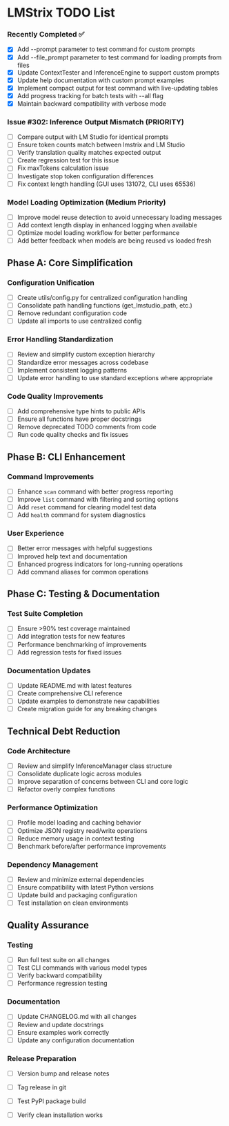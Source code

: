 # LMStrix TODO List

### Recently Completed ✅

- [x] Add --prompt parameter to test command for custom prompts
- [x] Add --file_prompt parameter to test command for loading prompts from files
- [x] Update ContextTester and InferenceEngine to support custom prompts
- [x] Update help documentation with custom prompt examples
- [x] Implement compact output for test command with live-updating tables
- [x] Add progress tracking for batch tests with --all flag
- [x] Maintain backward compatibility with verbose mode

### Issue #302: Inference Output Mismatch (PRIORITY)

- [ ] Compare output with LM Studio for identical prompts
- [ ] Ensure token counts match between lmstrix and LM Studio
- [ ] Verify translation quality matches expected output
- [ ] Create regression test for this issue
- [ ] Fix maxTokens calculation issue
- [ ] Investigate stop token configuration differences
- [ ] Fix context length handling (GUI uses 131072, CLI uses 65536)

### Model Loading Optimization (Medium Priority)

- [ ] Improve model reuse detection to avoid unnecessary loading messages
- [ ] Add context length display in enhanced logging when available
- [ ] Optimize model loading workflow for better performance
- [ ] Add better feedback when models are being reused vs loaded fresh

## Phase A: Core Simplification

### Configuration Unification

- [ ] Create utils/config.py for centralized configuration handling
- [ ] Consolidate path handling functions (get_lmstudio_path, etc.)
- [ ] Remove redundant configuration code
- [ ] Update all imports to use centralized config

### Error Handling Standardization

- [ ] Review and simplify custom exception hierarchy
- [ ] Standardize error messages across codebase
- [ ] Implement consistent logging patterns
- [ ] Update error handling to use standard exceptions where appropriate

### Code Quality Improvements

- [ ] Add comprehensive type hints to public APIs
- [ ] Ensure all functions have proper docstrings
- [ ] Remove deprecated TODO comments from code
- [ ] Run code quality checks and fix issues

## Phase B: CLI Enhancement

### Command Improvements

- [ ] Enhance `scan` command with better progress reporting
- [ ] Improve `list` command with filtering and sorting options
- [ ] Add `reset` command for clearing model test data
- [ ] Add `health` command for system diagnostics

### User Experience

- [ ] Better error messages with helpful suggestions
- [ ] Improved help text and documentation
- [ ] Enhanced progress indicators for long-running operations
- [ ] Add command aliases for common operations

## Phase C: Testing & Documentation

### Test Suite Completion

- [ ] Ensure >90% test coverage maintained
- [ ] Add integration tests for new features
- [ ] Performance benchmarking of improvements
- [ ] Add regression tests for fixed issues

### Documentation Updates

- [ ] Update README.md with latest features
- [ ] Create comprehensive CLI reference
- [ ] Update examples to demonstrate new capabilities
- [ ] Create migration guide for any breaking changes

## Technical Debt Reduction

### Code Architecture

- [ ] Review and simplify InferenceManager class structure
- [ ] Consolidate duplicate logic across modules
- [ ] Improve separation of concerns between CLI and core logic
- [ ] Refactor overly complex functions

### Performance Optimization

- [ ] Profile model loading and caching behavior
- [ ] Optimize JSON registry read/write operations
- [ ] Reduce memory usage in context testing
- [ ] Benchmark before/after performance improvements

### Dependency Management

- [ ] Review and minimize external dependencies
- [ ] Ensure compatibility with latest Python versions
- [ ] Update build and packaging configuration
- [ ] Test installation on clean environments

## Quality Assurance

### Testing

- [ ] Run full test suite on all changes
- [ ] Test CLI commands with various model types
- [ ] Verify backward compatibility
- [ ] Performance regression testing

### Documentation

- [ ] Update CHANGELOG.md with all changes
- [ ] Review and update docstrings
- [ ] Ensure examples work correctly
- [ ] Update any configuration documentation

### Release Preparation

- [ ] Version bump and release notes
- [ ] Tag release in git
- [ ] Test PyPI package build
- [ ] Verify clean installation works

